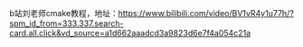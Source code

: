 b站刘老师cmake教程，地址：https://www.bilibili.com/video/BV1vR4y1u77h/?spm_id_from=333.337.search-card.all.click&vd_source=a1d662aaadcd3a9823d6e7f4a054c21a

